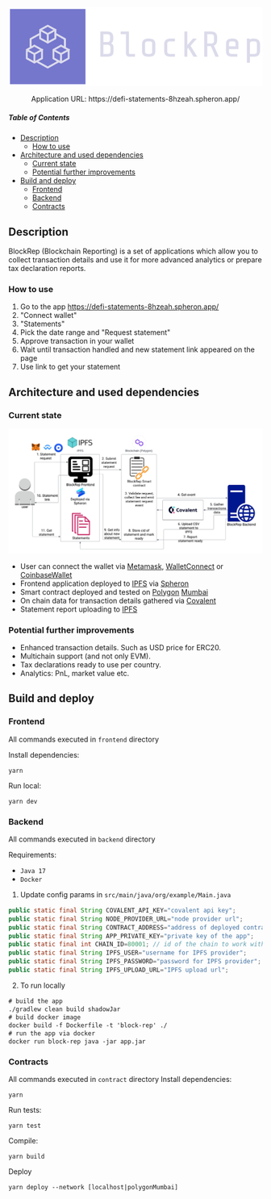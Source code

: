 <p align="center"><a href="https://defi-statements-8hzeah.spheron.app/"><img src="logo_transparent.png" alt="BlockRep" width="600"/></a></p>  
<p align="center">Application URL: https://defi-statements-8hzeah.spheron.app/</p>

##### Table of Contents
- [Description](#description)
    * [How to use](#how-to-use)
- [Architecture and used dependencies](#architecture-and-used-dependencies)
    * [Current state](#current-state)
    * [Potential further improvements](#potential-further-improvements)
- [Build and deploy](#build-and-deploy)
    * [Frontend](#frontend)
    * [Backend](#backend)
    * [Contracts](#contracts)

## Description
BlockRep (Blockchain Reporting) is a set of applications which allow you to collect transaction details and use it for more advanced analytics or prepare tax declaration reports.
### How to use
1. Go to the app https://defi-statements-8hzeah.spheron.app/
2. "Connect wallet"
3. "Statements"
4. Pick the date range and "Request statement"
5. Approve transaction in your wallet
6. Wait until transaction handled and new statement link appeared on the page
7. Use link to get your statement

## Architecture and used dependencies
### Current state
<div style="text-align: center;"><img src="schema.png" alt="BlockRep" width="1000"/></div>

* User can connect the wallet via [Metamask](https://metamask.io), [WalletConnect](https://www.walletconnect.com) or [CoinbaseWallet](https://www.coinbase.com/wallet)
* Frontend application deployed to [IPFS](https://ipfs.io/) via [Spheron](https://aqua.spheron.network/)
* Smart contract deployed and tested on [Polygon](https://polygon.technology/) [Mumbai](https://mumbai.polygonscan.com/address/0xb530731846ABCAa90976d8bd2b57999dD8dd74ef)
* On chain data for transaction details gathered via [Covalent](https://www.covalenthq.com/)
* Statement report uploading to [IPFS](https://ipfs.io/)

### Potential further improvements
* Enhanced transaction details. Such as USD price for ERC20.
* Multichain support (and not only EVM).
* Tax declarations ready to use per country.
* Analytics: PnL, market value etc.

## Build and deploy
### Frontend
All commands executed in `frontend` directory

Install dependencies:
```shell
yarn
```
Run local:
```shell
yarn dev
```

### Backend
All commands executed in `backend` directory

Requirements:
* `Java 17`
* `Docker`

1. Update config params in `src/main/java/org/example/Main.java`
```Java
public static final String COVALENT_API_KEY="covalent api key";
public static final String NODE_PROVIDER_URL="node provider url";
public static final String CONTRACT_ADDRESS="address of deployed contract";
public static final String APP_PRIVATE_KEY="private key of the app";
public static final int CHAIN_ID=80001; // id of the chain to work with
public static final String IPFS_USER="username for IPFS provider";
public static final String IPFS_PASSWORD="password for IPFS provider";
public static final String IPFS_UPLOAD_URL="IPFS upload url";
```

2. To run locally
```shell
# build the app
./gradlew clean build shadowJar
# build docker image
docker build -f Dockerfile -t 'block-rep' ./
# run the app via docker
docker run block-rep java -jar app.jar
```

### Contracts
All commands executed in `contract` directory
Install dependencies:
```shell
yarn
```
Run tests:
```shell
yarn test
```
Compile:
```shell
yarn build
```
Deploy
```shell
yarn deploy --network [localhost|polygonMumbai]
```
